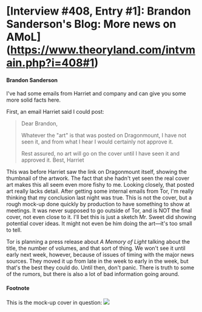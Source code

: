 # [Interview #408, Entry #1]: Brandon Sanderson's Blog: More news on AMoL](https://www.theoryland.com/intvmain.php?i=408#1)

#### Brandon Sanderson

I've had some emails from Harriet and company and can give you some more solid facts here.

First, an email Harriet said I could post:

> Dear Brandon,
>
> Whatever the "art" is that was posted on Dragonmount, I have not seen it, and from what I hear I would certainly not approve it.
>
> Rest assured, no art will go on the cover until I have seen it and approved it. Best, Harriet

This was before Harriet saw the link on Dragonmount itself, showing the thumbnail of the artwork. The fact that she hadn't yet seen the real cover art makes this all seem even more fishy to me. Looking closely, that posted art really lacks detail. After getting some internal emails from Tor, I'm really thinking that my conclusion last night was true. This is not the cover, but a rough mock-up done quickly by production to have something to show at meetings. It was never supposed to go outside of Tor, and is NOT the final cover, not even close to it. I'll bet this is just a sketch Mr. Sweet did showing potential cover ideas. It might not even be him doing the art—it's too small to tell.

Tor is planning a press release about
*A Memory of Light*
talking about the title, the number of volumes, and that sort of thing. We won't see it until early next week, however, because of issues of timing with the major news sources. They moved it up from late in the week to early in the week, but that's the best they could do. Until then, don't panic. There is truth to some of the rumors, but there is also a lot of bad information going around.

#### Footnote

This is the mock-up cover in question:
![](http://i70.photobucket.com/albums/i111/Terez27/rsz_tgscover.jpg)


